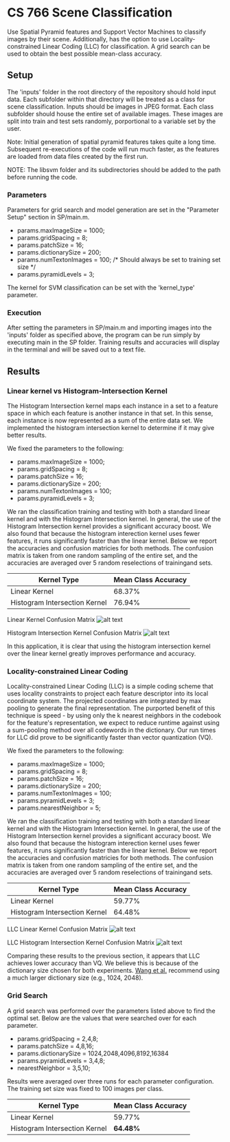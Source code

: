 # CS 766 Scene Classification

Use Spatial Pyramid features and Support Vector Machines to classify images by their scene. Additionally, has the option to use Locality-constrained Linear Coding (LLC) for classification. A grid search can be used to obtain the best possible mean-class accuracy.

## Setup
The 'inputs' folder in the root directory of the repository should hold input data. Each subfolder within that directory will be treated as a class for scene classification. Inputs should be images in JPEG format. Each class subfolder should house the entire set of available images. These images are split into train and test sets randomly, porportional to a variable set by the user. 

Note: Initial generation of spatial pyramid features takes quite a long time. Subsequent re-executions of the code will run much faster, as the features are loaded from data files created by the first run. 

NOTE: The libsvm folder and its subdirectories should be added to the path before running the code.

### Parameters

Parameters for grid search and model generation are set in the "Parameter Setup" section in SP/main.m. 

* params.maxImageSize = 1000;
* params.gridSpacing = 8;
* params.patchSize = 16;
* params.dictionarySize = 200;
* params.numTextonImages = 100; /* Should always be set to training set size */
* params.pyramidLevels = 3;

The kernel for SVM classification can be set with the 'kernel_type' parameter.

### Execution

After setting the parameters in SP/main.m and importing images into the 'inputs' folder as specified above, the program can be run simply by executing main in the SP folder. Training results and accuracies will display in the terminal and will be saved out to a text file.

## Results
### Linear kernel vs Histogram-Intersection Kernel
The Histogram Intersection kernel maps each instance in a set to a feature space in which each feature is another instance in that set. In this sense, each instance is now represented as a sum of the entire data set. We implemented the histogram intersection kernel to determine if it may give better results.

We fixed the parameters to the following:

* params.maxImageSize = 1000;
* params.gridSpacing = 8;
* params.patchSize = 16;
* params.dictionarySize = 200;
* params.numTextonImages = 100;
* params.pyramidLevels = 3;

We ran the classification training and testing with both a standard linear kernel and with the Histogram Intersection kernel. In general, the use of the Histogram Intersection kernel provides a significant accuracy boost.  We also found that because the histogram interection kernel uses fewer features, it runs significantly faster than the linear kernel. Below we report the accuracies and confusion matricies for both methods. The confusion matrix is taken from  one  random sampling of the entire set, and the accuracies are averaged over 5 random reselections of trainingand sets.

| Kernel Type                   | Mean Class Accuracy |
|-------------------------------|---------------------|
| Linear Kernel                 | 68.37%              |
| Histogram Intersection Kernel | 76.94%              |

Linear Kernel Confusion Matrix
![alt text](https://github.com/ronakrm/scene_classification/blob/master/SP/linear_confusion.png "Linear Kernel Matrix")

Histogram Intersection Kernel Confusion Matrix
![alt text](https://github.com/ronakrm/scene_classification/blob/master/SP/hist_isect_confusion.png "Histogram Intersection Confusion Matrix")

In this application, it is clear that using the histogram intersection kernel over the linear kernel  greatly improves performance and accuracy.

### Locality-constrained Linear Coding

Locality-constrained Linear Coding (LLC) is a simple coding scheme that uses locality constraints to project each feature descriptor into its local coordinate system. The projected coordinates are integrated by max pooling to generate the final representation. The purported benefit of this technique is speed - by using only the k nearest neighbors in the codebook for the feature's representation, we expect to reduce runtime against using a sum-pooling method over all codewords in the dictionary.  Our run times for LLC did prove to be significantly faster than vector quantization (VQ).

We fixed the parameters to the following:

* params.maxImageSize = 1000;
* params.gridSpacing = 8;
* params.patchSize = 16;
* params.dictionarySize = 200;
* params.numTextonImages = 100;
* params.pyramidLevels = 3;
* params.nearestNeighbor = 5;

We ran the classification training and testing with both a standard linear kernel and with the Histogram Intersection kernel. In general, the use of the Histogram Intersection kernel provides a significant accuracy boost.  We also found that because the histogram interection kernel uses fewer features, it runs significantly faster than the linear kernel. Below we report the accuracies and confusion matricies for both methods. The confusion matrix is taken from  one  random sampling of the entire set, and the accuracies are averaged over 5 random reselections of trainingand sets.

| Kernel Type                   | Mean Class Accuracy |
|-------------------------------|---------------------|
| Linear Kernel                 | 59.77%              |
| Histogram Intersection Kernel | 64.48%              |

LLC Linear Kernel Confusion Matrix
![alt text](https://github.com/ronakrm/scene_classification/blob/master/SP/linear_confusionLLC.png "LLC Linear Kernel Matrix")

LLC Histogram Intersection Kernel Confusion Matrix
![alt text](https://github.com/ronakrm/scene_classification/blob/master/SP/hist_isect_confusionLLC.png "LLC Histogram Intersection Confusion Matrix")

Comparing these results to the previous section, it appears that LLC achieves lower accuracy than VQ. We believe this is because of the dictionary size chosen for both experiments. [Wang et al.](http://www.ifp.illinois.edu/~jyang29/papers/CVPR10-LLC.pdf) recommend using a much larger dictionary size (e.g., 1024, 2048). 

### Grid Search

A grid search was performed over the parameters listed above to find the optimal set. Below are the values that were searched over for each parameter.

* params.gridSpacing = 2,4,8;
* params.patchSize = 4,8,16;
* params.dictionarySize = 1024,2048,4096,8192,16384
* params.pyramidLevels = 3,4,8;
* nearestNeighbor = 3,5,10;

Results were averaged over three runs for each parameter configuration. The training set size was fixed to 100 images per class.

| Kernel Type                   | Mean Class Accuracy |
|-------------------------------|---------------------|
| Linear Kernel                 | 59.77%              |
| Histogram Intersection Kernel | **64.48%**              |
